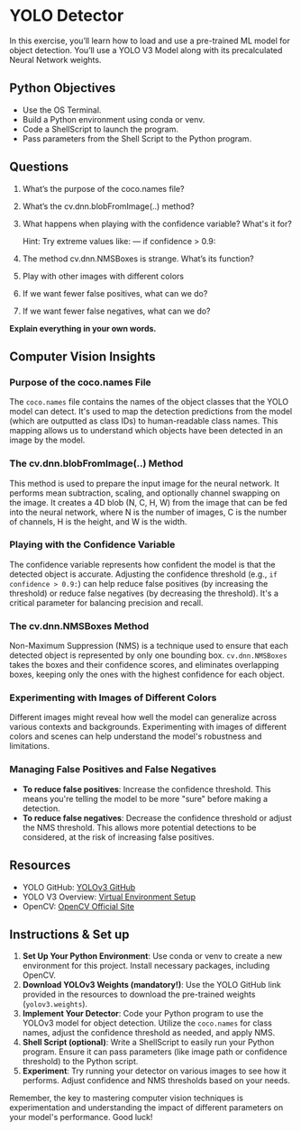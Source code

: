 # YOLO Detector

In this exercise, you’ll learn how to load and use a pre-trained ML model for object detection. You’ll use a YOLO V3 Model along with its precalculated Neural Network weights.

## Python Objectives

- Use the OS Terminal.
- Build a Python environment using conda or venv.
- Code a ShellScript to launch the program.
- Pass parameters from the Shell Script to the Python program.

## Questions

1. What’s the purpose of the coco.names file?

2. What’s the cv.dnn.blobFromImage(..) method?

3. What happens when playing with the confidence variable? What's it for?

    Hint: Try extreme values like: —   if confidence > 0.9:

4. The method cv.dnn.NMSBoxes is strange. What’s its function?

5. Play with other images with different colors

6. If we want fewer false positives, what can we do?

7. If we want fewer false negatives, what can we do?

**Explain everything in your own words.**

## Computer Vision Insights

### Purpose of the coco.names File

The `coco.names` file contains the names of the object classes that the YOLO model can detect. It's used to map the detection predictions from the model (which are outputted as class IDs) to human-readable class names. This mapping allows us to understand which objects have been detected in an image by the model.

### The cv.dnn.blobFromImage(..) Method

This method is used to prepare the input image for the neural network. It performs mean subtraction, scaling, and optionally channel swapping on the image. It creates a 4D blob (N, C, H, W) from the image that can be fed into the neural network, where N is the number of images, C is the number of channels, H is the height, and W is the width.

### Playing with the Confidence Variable

The confidence variable represents how confident the model is that the detected object is accurate. Adjusting the confidence threshold (e.g., `if confidence > 0.9:`) can help reduce false positives (by increasing the threshold) or reduce false negatives (by decreasing the threshold). It's a critical parameter for balancing precision and recall.

### The cv.dnn.NMSBoxes Method

Non-Maximum Suppression (NMS) is a technique used to ensure that each detected object is represented by only one bounding box. `cv.dnn.NMSBoxes` takes the boxes and their confidence scores, and eliminates overlapping boxes, keeping only the ones with the highest confidence for each object.

### Experimenting with Images of Different Colors

Different images might reveal how well the model can generalize across various contexts and backgrounds. Experimenting with images of different colors and scenes can help understand the model's robustness and limitations.

### Managing False Positives and False Negatives

- **To reduce false positives**: Increase the confidence threshold. This means you're telling the model to be more "sure" before making a detection.
- **To reduce false negatives**: Decrease the confidence threshold or adjust the NMS threshold. This allows more potential detections to be considered, at the risk of increasing false positives.

## Resources

- YOLO GitHub: [YOLOv3 GitHub](https://github.com/ultralytics/yolov3/releases)
- YOLO V3 Overview: [Virtual Environment Setup](https://python.land/virtual-environments/virtualenv)
- OpenCV: [OpenCV Official Site](https://opencv.org/)


## Instructions & Set up

1. **Set Up Your Python Environment**: Use conda or venv to create a new environment for this project. Install necessary packages, including OpenCV.
2. **Download YOLOv3 Weights (mandatory!)**: Use the YOLO GitHub link provided in the resources to download the pre-trained weights (`yolov3.weights`).
3. **Implement Your Detector**: Code your Python program to use the YOLOv3 model for object detection. Utilize the `coco.names` for class names, adjust the confidence threshold as needed, and apply NMS.
4. **Shell Script (optional)**: Write a ShellScript to easily run your Python program. Ensure it can pass parameters (like image path or confidence threshold) to the Python script.
5. **Experiment**: Try running your detector on various images to see how it performs. Adjust confidence and NMS thresholds based on your needs.

Remember, the key to mastering computer vision techniques is experimentation and understanding the impact of different parameters on your model's performance. Good luck!